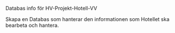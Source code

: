Databas info för HV-Projekt-Hotell-VV

Skapa en Databas som hanterar den informationen som Hotellet ska bearbeta och hantera.
